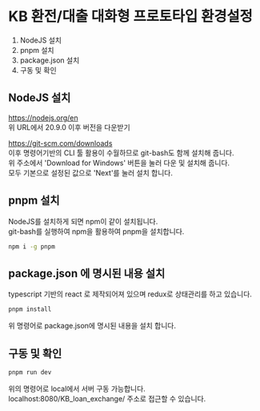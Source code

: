 # KB 환전/대출 대화형 프로토타입 환경설정

1. NodeJS 설치
2. pnpm 설치
3. package.json 설치
4. 구동 및 확인

## NodeJS 설치

https://nodejs.org/en  
위 URL에서 20.9.0 이후 버전을 다운받기

https://git-scm.com/downloads  
이후 명령어기반의 CLI 툴 활용이 수월하므로 git-bash도 함께 설치해 줍니다.  
위 주소에서 'Download for Windows' 버튼을 눌러 다운 및 설치해 줍니다.  
모두 기본으로 설정된 값으로 'Next'를 눌러 설치 합니다.

## pnpm 설치

NodeJS를 설치하게 되면 npm이 같이 설치됩니다.  
git-bash를 실행하여 npm을 활용하여 pnpm을 설치합니다.

```bash
npm i -g pnpm
```

## package.json 에 명시된 내용 설치

typescript 기반의 react 로 제작되어져 있으며 redux로 상태관리를 하고 있습니다.

```bash
pnpm install
```

위 명령어로 package.json에 명시된 내용을 설치 합니다.

## 구동 및 확인

```bash
pnpm run dev
```

위의 명령어로 local에서 서버 구동 가능합니다.  
localhost:8080/KB_loan_exchange/ 주소로 접근할 수 있습니다.  

